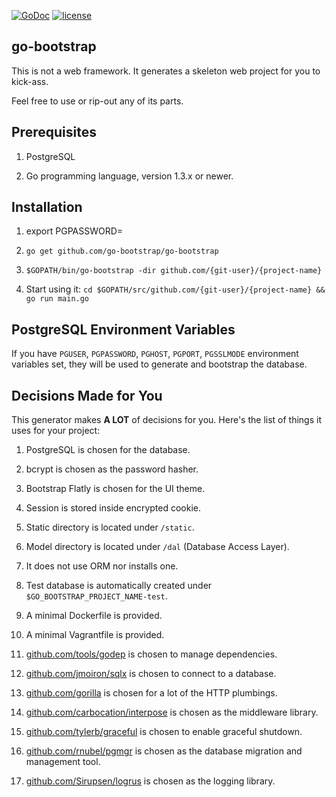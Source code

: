 [![GoDoc](https://godoc.org/github.com/go-bootstrap/go-bootstrap?status.svg)](http://godoc.org/github.com/go-bootstrap/go-bootstrap)
[![license](http://img.shields.io/badge/license-MIT-red.svg?style=flat)](https://raw.githubusercontent.com/go-bootstrap/go-bootstrap/master/LICENSE.md)

## go-bootstrap

This is not a web framework. It generates a skeleton web project for you to kick-ass.

Feel free to use or rip-out any of its parts.


## Prerequisites

1. PostgreSQL

2. Go programming language, version 1.3.x or newer.

## Installation

1. export PGPASSWORD=<pgpassword for current user>

2. `go get github.com/go-bootstrap/go-bootstrap`

3. `$GOPATH/bin/go-bootstrap -dir github.com/{git-user}/{project-name}`

4. Start using it: `cd $GOPATH/src/github.com/{git-user}/{project-name} && go run main.go`


## PostgreSQL Environment Variables

If you have `PGUSER`, `PGPASSWORD`, `PGHOST`, `PGPORT`, `PGSSLMODE` environment variables set,
they will be used to generate and bootstrap the database.


## Decisions Made for You

This generator makes **A LOT** of decisions for you. Here's the list of things it uses for your project:

1. PostgreSQL is chosen for the database.

2. bcrypt is chosen as the password hasher.

3. Bootstrap Flatly is chosen for the UI theme.

4. Session is stored inside encrypted cookie.

5. Static directory is located under `/static`.

6. Model directory is located under `/dal` (Database Access Layer).

7. It does not use ORM nor installs one.

8. Test database is automatically created under `$GO_BOOTSTRAP_PROJECT_NAME-test`.

9. A minimal Dockerfile is provided.

10. A minimal Vagrantfile is provided.

11. [github.com/tools/godep](https://github.com/tools/godep) is chosen to manage dependencies.

12. [github.com/jmoiron/sqlx](https://github.com/jmoiron/sqlx) is chosen to connect to a database.

13. [github.com/gorilla](https://github.com/gorilla) is chosen for a lot of the HTTP plumbings.

14. [github.com/carbocation/interpose](https://github.com/carbocation/interpose) is chosen as the middleware library.

15. [github.com/tylerb/graceful](https://github.com/tylerb/graceful) is chosen to enable graceful shutdown.

16. [github.com/rnubel/pgmgr](https://github.com/rnubel/pgmgr) is chosen as the database migration and management tool.

17. [github.com/Sirupsen/logrus](https://github.com/Sirupsen/logrus) is chosen as the logging library.
